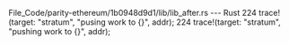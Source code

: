 File_Code/parity-ethereum/1b0948d9d1/lib/lib_after.rs --- Rust
224                                 trace!(target: "stratum", "pusing work to {}", addr);                                                                    224                                 trace!(target: "stratum", "pushing work to {}", addr);

